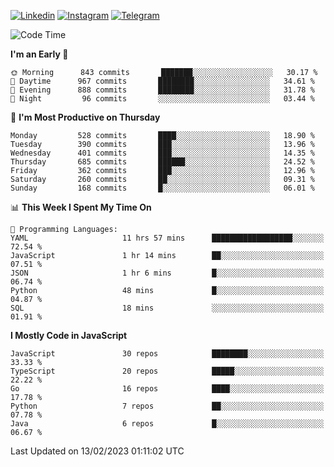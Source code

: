 [![Linkedin](https://img.shields.io/badge/-Archie-blue?style=flat-square&labelColor=gray&logo=Linkedin&logoColor=white&link=https://www.linkedin.com/in/archisdi)](https://www.linkedin.com/in/archisdi)
[![Instagram](https://img.shields.io/badge/-@archisdi-orange?style=flat-square&labelColor=gray&logo=Instagram&logoColor=white&link=https://www.instagram.com/archisdi)](https://www.instagram.com/archisdi)
[![Telegram](https://img.shields.io/badge/-aai-informational?style=flat-square&labelColor=gray&logo=telegram&logoColor=white&link=https://t.me/archisdi)](https://t.me/archisdi)

<!--START_SECTION:waka-->
![Code Time](http://img.shields.io/badge/Code%20Time-2%2C015%20hrs%203%20mins-blue)

**I'm an Early 🐤** 

```text
🌞 Morning      843 commits       ███████░░░░░░░░░░░░░░░░░░   30.17 % 
🌆 Daytime      967 commits       ████████░░░░░░░░░░░░░░░░░   34.61 % 
🌃 Evening      888 commits       ████████░░░░░░░░░░░░░░░░░   31.78 % 
🌙 Night         96 commits       ░░░░░░░░░░░░░░░░░░░░░░░░░   03.44 % 

```
📅 **I'm Most Productive on Thursday** 

```text
Monday         528 commits       ████░░░░░░░░░░░░░░░░░░░░░   18.90 % 
Tuesday        390 commits       ███░░░░░░░░░░░░░░░░░░░░░░   13.96 % 
Wednesday      401 commits       ███░░░░░░░░░░░░░░░░░░░░░░   14.35 % 
Thursday       685 commits       ██████░░░░░░░░░░░░░░░░░░░   24.52 % 
Friday         362 commits       ███░░░░░░░░░░░░░░░░░░░░░░   12.96 % 
Saturday       260 commits       ██░░░░░░░░░░░░░░░░░░░░░░░   09.31 % 
Sunday         168 commits       █░░░░░░░░░░░░░░░░░░░░░░░░   06.01 % 

```


📊 **This Week I Spent My Time On** 

```text
💬 Programming Languages: 
YAML                     11 hrs 57 mins      ██████████████████░░░░░░░   72.54 % 
JavaScript               1 hr 14 mins        ██░░░░░░░░░░░░░░░░░░░░░░░   07.51 % 
JSON                     1 hr 6 mins         █░░░░░░░░░░░░░░░░░░░░░░░░   06.74 % 
Python                   48 mins             █░░░░░░░░░░░░░░░░░░░░░░░░   04.87 % 
SQL                      18 mins             ░░░░░░░░░░░░░░░░░░░░░░░░░   01.91 % 

```

**I Mostly Code in JavaScript** 

```text
JavaScript               30 repos            ████████░░░░░░░░░░░░░░░░░   33.33 % 
TypeScript               20 repos            █████░░░░░░░░░░░░░░░░░░░░   22.22 % 
Go                       16 repos            ████░░░░░░░░░░░░░░░░░░░░░   17.78 % 
Python                   7 repos             ██░░░░░░░░░░░░░░░░░░░░░░░   07.78 % 
Java                     6 repos             █░░░░░░░░░░░░░░░░░░░░░░░░   06.67 % 

```



 Last Updated on 13/02/2023 01:11:02 UTC
<!--END_SECTION:waka-->